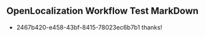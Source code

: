## OpenLocalization Workflow Test MarkDown
* 2467b420-e458-43bf-8415-78023ec6b7b1 thanks!

<!--HONumber=Aug16_HO1-->


